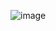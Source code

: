 ![image](https://github.com/chamesh2019/ParitcleSimulator/assets/101823341/b4b3c343-7a94-4497-a79c-e3c0c521d30c)
